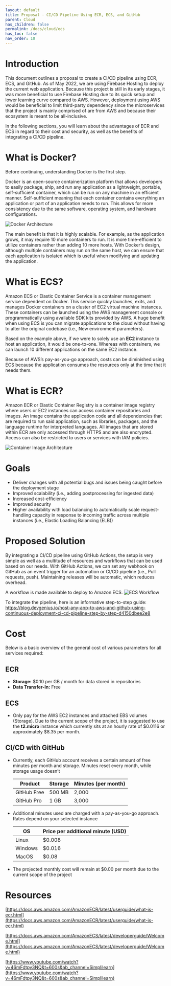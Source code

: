 ```yaml
---
layout: default
title: Proposal - CI/CD Pipeline Using ECR, ECS, and GitHub
parent: Cloud
has_children: false
permalink: /docs/cloud/ecs
has_toc: false
nav_order: 10
---
```


# Introduction

This document outlines a proposal to create a CI/CD pipeline using ECR, ECS, and GitHub. As of May 2022, we are using Firebase Hosting to deploy the current web application. Because this project is still in its early stages, it was more beneficial to use Firebase Hosting due to its quick setup and lower learning curve compared to AWS. However, deployment using AWS would be beneficial to limit third-party dependency since the microservices that the project is mainly comprised of are from AWS and because their ecosystem is meant to be all-inclusive. 

In the following sections, you will learn about the advantages of ECR and ECS in regard to their cost and security, as well as the benefits of integrating a CI/CD pipeline.

# What is Docker?

Before continuing, understanding Docker is the first step.

Docker is an open-source containerization platform that allows developers to easily package, ship, and run any application as a lightweight, portable, self-sufficient container, which can be run on any machine in an efficient manner. Self-sufficient meaning that each container contains everything an application or part of an application needs to run. This allows for more consistency due to the same software, operating system, and hardware configurations.

![Docker Architecture](https://github.com/BCIT-Reseach-Long-Term-ISSP/bcit-reseach-long-term-issp.github.io/blob/master/cloud/assets/ecs_2.png?raw=true)

The main benefit is that it is highly scalable. For example, as the application grows, it may require 10 more containers to run. It is more time-efficient to utilize containers rather than adding 10 more hosts. With Docker’s design, although multiple containers may run on the same host, we can ensure that each application is isolated which is useful when modifying and updating the application. 


# What is ECS?

Amazon ECS or Elastic Container Service is a container management service dependent on Docker. This service quickly launches, exits, and manages Docker containers on a cluster of EC2 virtual machine instances. These containers can be launched using the AWS management console or programmatically using available SDK kits provided by AWS. A huge benefit when using ECS is you can migrate applications to the cloud without having to alter the original codebase (i.e., New environment parameters). 

Based on the example above, if we were to solely use an **EC2** instance to host an application, it would be one-to-one. Whereas with containers, we can launch 10 different applications on the same EC2 instance.

Because of AWS’s pay-as-you-go approach, costs can be diminished using ECS because the application consumes the resources only at the time that it needs them.

# What is ECR?

Amazon ECR or Elastic Container Registry is a container image registry where users or EC2 instances can access container repositories and images. An image contains the application code and all dependencies that are required to run said application, such as libraries, packages, and the language runtime for interpreted languages. All images that are stored within ECR are only accessed through HTTPS and are also encrypted. Access can also be restricted to users or services with IAM policies. 

![Container Image Architecture](https://github.com/BCIT-Reseach-Long-Term-ISSP/bcit-reseach-long-term-issp.github.io/blob/master/cloud/assets/ecs_1.png?raw=true)

# Goals

- Deliver changes with all potential bugs and issues being caught before the deployment stage
- Improved scalability (i.e., adding postprocessing for ingested data)
- Increased cost-efficiency
- Improved security
- Higher availability with load balancing to automatically scale request-handling capacity in response to incoming traffic across multiple instances (i.e., Elastic Loading Balancing (ELB))

# Proposed Solution

By integrating a CI/CD pipeline using GitHub Actions, the setup is very simple as well as a multitude of resources and workflows that can be used based on our needs. With GitHub Actions, we can set any webhook on GitHub as an event trigger for an automation or CI/CD pipeline  (i.e., Pull requests, push).  Maintaining releases will be automatic, which reduces overhead. 

A workflow is made available to deploy to Amazon ECS.
![ECS Workflow](https://github.com/BCIT-Reseach-Long-Term-ISSP/bcit-reseach-long-term-issp.github.io/blob/master/cloud/assets/ecs_3.png?raw=true)

To integrate the pipeline, here is an informative step-to-step guide: https://blog.devgenius.io/host-any-app-to-aws-and-github-using-continuous-deployment-ci-cd-pipeline-step-by-step-d4150dbee2e8

# Cost

Below is a basic overview of the general cost of various parameters for all services required:

## ECR

- **Storage:** $0.10 per GB / month for data stored in repositories
- **Data Transfer-In:** Free

## ECS

- Only pay for the AWS EC2 instances and attached EBS volumes (Storage). Due to the current scope of the project, it is suggested to use the **t2.micro** instance which currently sits at an hourly rate of $0.0116 or approximately $8.35 per month.

## CI/CD with GitHub

- Currently, each GitHub account receives a certain amount of free minutes per month and storage. Minutes reset every month, while storage usage doesn’t
    
    
    | Product | Storage | Minutes (per month) |
    | --- | --- | --- |
    | GitHub Free | 500 MB | 2,000 |
    | GitHub Pro | 1 GB  | 3,000 |

- Additional minutes used are charged with a pay-as-you-go approach. Rates depend on your selected instance
    
    
    | OS | Price per additional minute (USD) |
    | --- | --- |
    | Linux | $0.008 |
    | Windows | $0.016 |
    | MacOS | $0.08 |

- The projected monthly cost will remain at $0.00 per month due to the current scope of the project

# Resources

[https://docs.aws.amazon.com/AmazonECR/latest/userguide/what-is-ecr.html](https://docs.aws.amazon.com/AmazonECR/latest/userguide/what-is-ecr.html)

[https://docs.aws.amazon.com/AmazonECS/latest/developerguide/Welcome.html](https://docs.aws.amazon.com/AmazonECS/latest/developerguide/Welcome.html)

[https://www.youtube.com/watch?v=46mFdtpy3NQ&t=600s&ab_channel=Simplilearn](https://www.youtube.com/watch?v=46mFdtpy3NQ&t=600s&ab_channel=Simplilearn)
